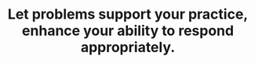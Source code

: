---
title: Let problems support your practice, enhance your ability to respond appropriately.
tags: buddhism acceptance mindfulness
sohotrightnow: true
sohotrightnoworder: 5
---